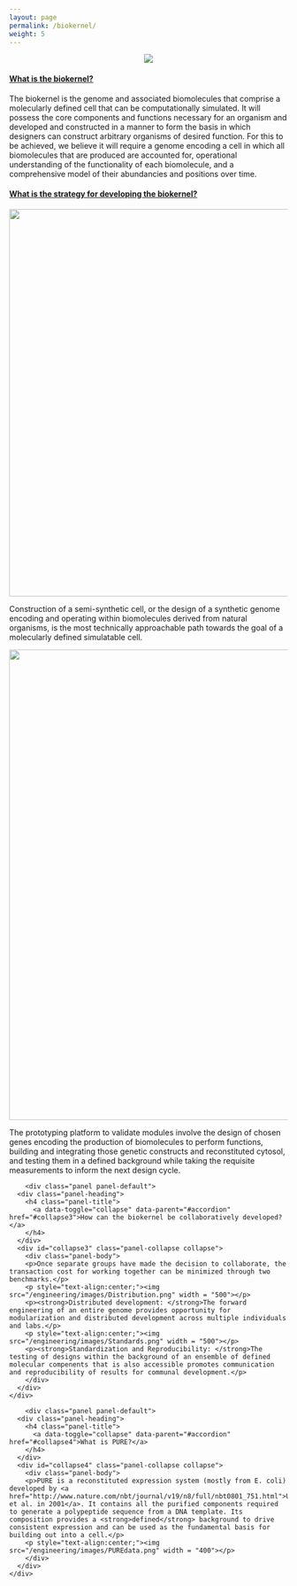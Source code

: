 ```yaml
---
layout: page
permalink: /biokernel/
weight: 5
---
```


<html>
<head>
  <meta name="viewport" content="width=device-width, initial-scale=1">
  <link rel="stylesheet" href="https://maxcdn.bootstrapcdn.com/bootstrap/3.3.7/css/bootstrap.min.css">
  <script src="https://ajax.googleapis.com/ajax/libs/jquery/3.2.1/jquery.min.js"></script>
  <script src="https://maxcdn.bootstrapcdn.com/bootstrap/3.3.7/js/bootstrap.min.js"></script>
</head>
<body>

<p style="text-align:center;"><img src="/engineering/images/Biokernel.png"></p>

<div class="container">

  <div class="panel-group" id="accordion">
    <div class="panel panel-default">
      <div class="panel-heading">
        <h4 class="panel-title">
          <a data-toggle="collapse" data-parent="#accordion" href="#collapse1">What is the biokernel?</a>
        </h4>
      </div>
      <div id="collapse1" class="panel-collapse collapse">
        <div class="panel-body">The biokernel is the genome and associated biomolecules that comprise a molecularly defined cell that can be computationally simulated. It will possess the core components and functions necessary for an organism and developed and constructed in a manner to form the basis in which designers can construct arbitrary organisms of desired function.
For this to be achieved, we believe it will require a genome encoding a cell in which all biomolecules that are produced are accounted for, operational understanding of the functionality of each biomolecule, and a comprehensive model of their abundancies and positions over time.</div>
      </div>
    </div>
	
	
   <div class="panel panel-default">
      <div class="panel-heading">
        <h4 class="panel-title">
          <a data-toggle="collapse" data-parent="#accordion" href="#collapse2">What is the strategy for developing the biokernel?</a>
        </h4>
      </div>
      <div id="collapse2" class="panel-collapse collapse">
        <div class="panel-body">
				<p style="text-align:center;"><img src="/engineering/images/Approach.png" width = "700"></p>
				<p> Construction of a semi-synthetic cell, or the design of a synthetic genome encoding and operating within biomolecules derived from natural organisms, is the most technically approachable path towards the goal of a molecularly defined simulatable cell. </p>
				<p style="text-align:center;"><img src="/engineering/images/in vitro.png" width = "850"></p>
				<p> The prototyping platform to validate modules involve the design of chosen genes encoding the production of biomolecules to perform functions, building and integrating those genetic constructs and reconstituted cytosol, and testing them in a defined background while taking the requisite measurements to inform the next design cycle. </p>	
		</div>
      </div>
    </div>
	
	
	    <div class="panel panel-default">
      <div class="panel-heading">
        <h4 class="panel-title">
          <a data-toggle="collapse" data-parent="#accordion" href="#collapse3">How can the biokernel be collaboratively developed?</a>
        </h4>
      </div>
      <div id="collapse3" class="panel-collapse collapse">
        <div class="panel-body">
		<p>Once separate groups have made the decision to collaborate, the transaction cost for working together can be minimized through two benchmarks.</p>
		<p style="text-align:center;"><img src="/engineering/images/Distribution.png" width = "500"></p>
		<p><strong>Distributed development: </strong>The forward engineering of an entire genome provides opportunity for modularization and distributed development across multiple individuals and labs.</p>
		<p style="text-align:center;"><img src="/engineering/images/Standards.png" width = "500"></p>
		<p><strong>Standardization and Reproducibility: </strong>The testing of designs within the background of an ensemble of defined molecular compenents that is also accessible promotes communication and reproducibility of results for communal development.</p>
		</div>
      </div>
    </div>
	
	    <div class="panel panel-default">
      <div class="panel-heading">
        <h4 class="panel-title">
          <a data-toggle="collapse" data-parent="#accordion" href="#collapse4">What is PURE?</a>
        </h4>
      </div>
      <div id="collapse4" class="panel-collapse collapse">
        <div class="panel-body">
		<p>PURE is a reconstituted expression system (mostly from E. coli) developed by <a href="http://www.nature.com/nbt/journal/v19/n8/full/nbt0801_751.html">Ueda et al. in 2001</a>. It contains all the purified components required to generate a polypeptide sequence from a DNA template. Its composition provides a <strong>defined</strong> background to drive consistent expression and can be used as the fundamental basis for building out into a cell.</p>
		<p style="text-align:center;"><img src="/engineering/images/PUREdata.png" width = "400"></p>
		</div>
      </div>
    </div>

	
	
	
	
  </div> 
</div>
    
</body>
</html>
